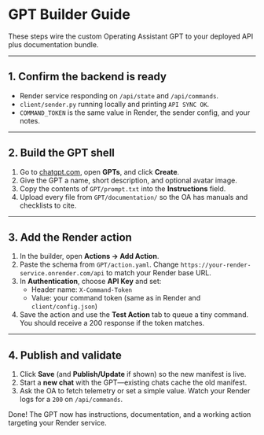 ﻿# GPT Builder Guide

These steps wire the custom Operating Assistant GPT to your deployed API plus documentation bundle.

---

## 1. Confirm the backend is ready
- Render service responding on `/api/state` and `/api/commands`.
- `client/sender.py` running locally and printing `API SYNC OK`.
- `COMMAND_TOKEN` is the same value in Render, the sender config, and your notes.

---

## 2. Build the GPT shell
1. Go to [chatgpt.com](https://chatgpt.com/), open **GPTs**, and click **Create**.
2. Give the GPT a name, short description, and optional avatar image.
3. Copy the contents of `GPT/prompt.txt` into the **Instructions** field.
4. Upload every file from `GPT/documentation/` so the OA has manuals and checklists to cite.

---

## 3. Add the Render action
1. In the builder, open **Actions → Add Action**.
2. Paste the schema from `GPT/action.yaml`. Change `https://your-render-service.onrender.com/api` to match your Render base URL.
3. In **Authentication**, choose **API Key** and set:
   - Header name: `X-Command-Token`
   - Value: your command token (same as in Render and `client/config.json`)
4. Save the action and use the **Test Action** tab to queue a tiny command. You should receive a 200 response if the token matches.

---

## 4. Publish and validate
1. Click **Save** (and **Publish/Update** if shown) so the new manifest is live.
2. Start a **new chat** with the GPT—existing chats cache the old manifest.
3. Ask the OA to fetch telemetry or set a simple value. Watch your Render logs for a `200` on `/api/commands`.

Done! The GPT now has instructions, documentation, and a working action targeting your Render service.
